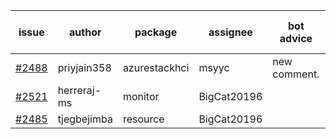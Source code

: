 | issue | author | package | assignee | bot advice | created date of issue | target release date | date from target |
| ------ | ------ | ------ | ------ | ------ | ------ | ------ | :-----: |
| [#2488](https://github.com/Azure/sdk-release-request/issues/2488) | priyjain358 | azurestackhci | msyyc | new comment.  <br> | 02-25 | 03-14 |   |
| [#2521](https://github.com/Azure/sdk-release-request/issues/2521) | herreraj-ms | monitor | BigCat20196 |   | 03-09 | 03-14 |   |
| [#2485](https://github.com/Azure/sdk-release-request/issues/2485) | tjegbejimba | resource | BigCat20196 |   | 02-24 | 03-01 |   |
